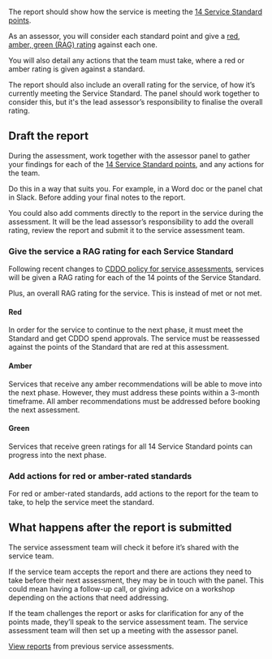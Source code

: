 
The report should show how the service is meeting the [14 Service Standard points](https://apply-the-service-standard.education.gov.uk/service-standard). 

As an assessor, you will consider each standard point and give a [red, amber, green (RAG) rating](/service-assurance/complete-assessment-report/#give-the-service-a-rag-rating-for-each-service-standard) against each one. 

You will also detail any actions that the team must take, where a red or amber rating is given against a standard.

The report should also include an overall rating for the service, of how it’s currently meeting the Service Standard. The panel should work together to consider this, but it's the lead assessor’s responsibility to finalise the overall rating.

## Draft the report

During the assessment, work together with the assessor panel to gather your findings for each of the [14 Service Standard points](https://apply-the-service-standard.education.gov.uk/service-standard), and any actions for the team.

Do this in a way that suits you. For example, in a Word doc or the panel chat in Slack. Before adding your final notes to the report.

You could also add comments directly to the report in the service during the assessment. It will be the lead assessor’s responsibility to add the overall rating, review the report and submit it to the service assessment team.

### Give the service a RAG rating for each Service Standard

Following recent changes to [CDDO policy for service assessments](https://publishing.service.gov.uk/government/publications/service-assessment-process-update), services will be given a RAG rating for each of the 14 points of the Service Standard. 

Plus, an overall RAG rating for the service. This is instead of met or not met.

#### Red

In order for the service to continue to the next phase, it must meet the Standard and get CDDO spend approvals. The service must be reassessed against the points of the Standard that are red at this assessment.

#### Amber

Services that receive any amber recommendations will be able to move into the next phase. However, they must address these points within a 3-month timeframe. All amber recommendations must be addressed before booking the next assessment.

#### Green

Services that receive green ratings for all 14 Service Standard points can progress into the next phase.

### Add actions for red or amber-rated standards

For red or amber-rated standards, add actions to the report for the team to take, to help the service meet the standard. 

## What happens after the report is submitted

The service assessment team will check it before it’s shared with the service team.

If the service team accepts the report and there are actions they need to take before their next assessment, they may be in touch with the panel. This could mean having a follow-up call, or giving advice on a workshop depending on the actions that need addressing.

If the team challenges the report or asks for clarification for any of the points made, they’ll speak to the service assessment team. The service assessment team will then set up a meeting with the assessor panel. 

[View reports]() from previous service assessments.